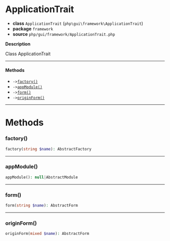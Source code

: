 # ApplicationTrait

- **class** `ApplicationTrait` (`php\gui\framework\ApplicationTrait`)
- **package** `framework`
- **source** `php/gui/framework/ApplicationTrait.php`

**Description**

Class ApplicationTrait

---

#### Methods

- `->`[`factory()`](#method-factory)
- `->`[`appModule()`](#method-appmodule)
- `->`[`form()`](#method-form)
- `->`[`originForm()`](#method-originform)

---
# Methods

<a name="method-factory"></a>

### factory()
```php
factory(string $name): AbstractFactory
```

---

<a name="method-appmodule"></a>

### appModule()
```php
appModule(): null|AbstractModule
```

---

<a name="method-form"></a>

### form()
```php
form(string $name): AbstractForm
```

---

<a name="method-originform"></a>

### originForm()
```php
originForm(mixed $name): AbstractForm
```